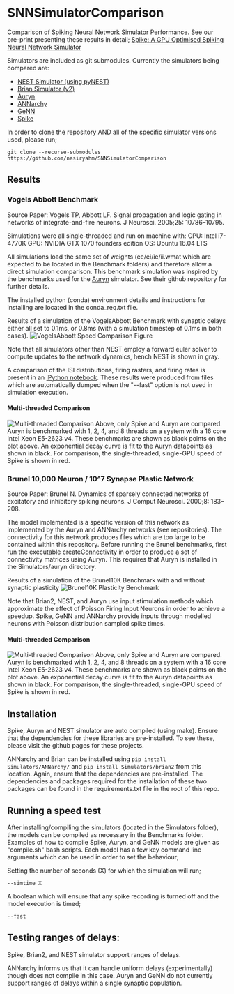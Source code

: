 # SNNSimulatorComparison
Comparison of Spiking Neural Network Simulator Performance. See our pre-print presenting these results in detail;
[Spike: A GPU Optimised Spiking Neural Network Simulator](https://www.biorxiv.org/content/early/2018/11/06/461160)

Simulators are included as git submodules.
Currently the simulators being compared are:
- [NEST Simulator (using pyNEST)](https://github.com/nest/nest-simulator/)
- [Brian Simulator (v2)](https://github.com/brian-team/brian2)
- [Auryn](https://github.com/fzenke/auryn)
- [ANNarchy](https://github.com/ANNarchy/ANNarchy)
- [GeNN](https://github.com/genn-team/genn)
- [Spike](https://github.com/nasiryahm/Spike)

In order to clone the repository AND all of the specific simulator versions used, please run;

```
git clone --recurse-submodules https://github.com/nasiryahm/SNNSimulatorComparison
```

## Results
### Vogels Abbott Benchmark
Source Paper:
Vogels TP, Abbott LF. Signal propagation and logic gating in networks of integrate-and-fire neurons. J Neurosci. 2005;25: 10786–10795.

Simulations were all single-threaded and run on machine with:
CPU: Intel i7-4770K
GPU: NVIDIA GTX 1070 founders edition
OS: Ubuntu 16.04 LTS

All simulations load the same set of weights (ee/ei/ie/ii.wmat which are expected to be located in the Benchmark folders) and therefore allow a direct simulation comparison. This benchmark simulation was inspired by the benchmarks used for the [Auryn](https://github.com/fzenke/auryn) simulator. See their github repository for further details.

The installed python (conda) environment details and instructions for installing are located in the conda\_req.txt file.

Results of a simulation of the VogelsAbbott Benchmark with synaptic delays either all set to 0.1ms, or 0.8ms (with a simulation timestep of 0.1ms in both cases).
![VogelsAbbott Speed Comparison Figure](Benchmarks/VogelsAbbott/_results/VASpeedComparison.png)

Note that all simulators other than NEST employ a forward euler solver to compute updates to the network dynamics, hench NEST is shown in gray.


A comparison of the ISI distributions, firing rasters, and firing rates is present in an [iPython notebook](Benchmarks/VogelsAbbott/_results/SimulatorComparisons.ipynb). These results were produced from files which are automatically dumped when the "--fast" option is not used in simulation execution.

#### Multi-threaded Comparison
![Multi-threaded Comparison](Benchmarks/VogelsAbbott/_results/auryn_multithreaded/multithreaded_comparison.png)
Above, only Spike and Auryn are compared. Auryn is benchmarked with 1, 2, 4, and 8 threads on a system with a 16 core Intel Xeon E5-2623 v4. These benchmarks are shown as black points on the plot above. An exponential decay curve is fit to the Auryn datapoints as shown in black. For comparison, the single-threaded, single-GPU speed of Spike is shown in red.

### Brunel 10,000 Neuron / 10^7 Synapse Plastic Network
Source Paper:
Brunel N. Dynamics of sparsely connected networks of excitatory and inhibitory spiking neurons. J Comput Neurosci. 2000;8: 183–208.

The model implemented is a specific version of this network as implemented by the Auryn and ANNarchy networks (see repositories).
The connectivity for this network produces files which are too large to be contained within this repository.
Before running the Brunel benchmarks, first run the executable [createConnectivity](Benchmarks/Brunel/createConnectivity.sh) in order to produce a set of connectivity matrices using Auryn.
This requires that Auryn is installed in the Simulators/auryn directory.

Results of a simulation of the Brunel10K Benchmark with and without synaptic plasticity
![Brunel10K Plasticity Benchmark](Benchmarks/Brunel/_results/Brunel_Comparison.png)

Note that Brian2, NEST, and Auryn use input stimulation methods which approximate the effect of Poisson Firing Input Neurons in order to achieve a speedup.
Spike, GeNN and ANNarchy provide inputs through modelled neurons with Poisson distribution sampled spike times.

#### Multi-threaded Comparison
![Multi-threaded Comparison](Benchmarks/Brunel/_results/auryn_multithreaded/multithreaded_comparison.png)
Above, only Spike and Auryn are compared. Auryn is benchmarked with 1, 2, 4, and 8 threads on a system with a 16 core Intel Xeon E5-2623 v4. These benchmarks are shown as black points on the plot above. An exponential decay curve is fit to the Auryn datapoints as shown in black. For comparison, the single-threaded, single-GPU speed of Spike is shown in red.

## Installation
Spike, Auryn and NEST simulator are auto compiled (using make). Ensure that the dependencies for these libraries are pre-installed. To see these, please visit the github pages for these projects.

ANNarchy and Brian can be installed using `pip install Simulators/ANNarchy/` and `pip install Simulators/brian2` from this location. Again, ensure that the dependencies are pre-installed.
The dependencies and packages required for the installation of these two packages can be found in the requirements.txt file in the root of this repo.

## Running a speed test
After installing/compiling the simulators (located in the Simulators folder), the models can be compiled as necessary in the Benchmarks folder.
Examples of how to compile Spike, Auryn, and GeNN models are given as "compile.sh" bash scripts.
Each model has a few key command line arguments which can be used in order to set the behaviour;

Setting the number of seconds (X) for which the simulation will run;
```
--simtime X
```

A boolean which will ensure that any spike recording is turned off and the model execution is timed;
```
--fast
```

## Testing ranges of delays:
Spike, Brian2, and NEST simulator support ranges of delays. 

ANNarchy informs us that it can handle uniform delays (experimentally) though does not compile in this case. Auryn and GeNN do not currently support ranges of delays within a single synaptic population.
